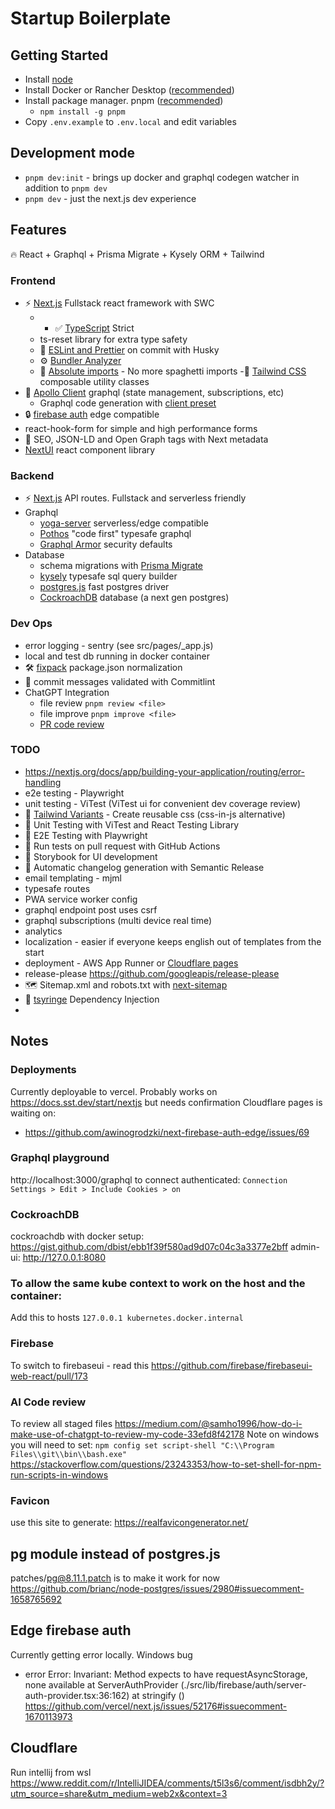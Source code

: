 # Startup Boilerplate

## Getting Started

- Install [node](https://nodejs.org/en/download)
- Install Docker or Rancher Desktop ([recommended](https://codeengineered.com/blog/2022/docker-desktop-vs-rancher-desktop/))
- Install package manager. pnpm ([recommended](https://www.atatus.com/blog/npm-vs-yarn-vs-pnpm/))
  - `npm install -g pnpm`
- Copy `.env.example` to `.env.local` and edit variables

## Development mode

- `pnpm dev:init` - brings up docker and graphql codegen watcher in addition to `pnpm dev`
- `pnpm dev` - just the next.js dev experience

## Features

🔥 React + Graphql + Prisma Migrate + Kysely ORM + Tailwind

### Frontend

- ⚡ [Next.js](https://nextjs.org) Fullstack react framework with SWC
  - - ✅ [TypeScript](https://nextjs.org/docs/app/building-your-application/configuring/typescript) Strict
  - ts-reset library for extra type safety
  - 📏 [ESLint and Prettier](https://nextjs.org/docs/pages/building-your-application/configuring/eslint#lint-staged) on commit with Husky
  - ⚙️ [Bundler Analyzer](https://www.npmjs.com/package/@next/bundle-analyzer)
  - 🎯 [Absolute imports](https://nextjs.org/docs/pages/building-your-application/configuring/absolute-imports-and-module-aliases) - No more spaghetti imports
    -💎 [Tailwind CSS](https://tailwindcss.com) composable utility classes
- 💖 [Apollo Client](https://www.apollographql.com/docs/react/) graphql (state management, subscriptions, etc)
  - Graphql code generation with [client preset](https://the-guild.dev/graphql/codegen/plugins/presets/preset-client)
- 🔒 [firebase auth](https://github.com/awinogrodzki/next-firebase-auth-edge) edge compatible
- react-hook-form for simple and high performance forms
- 🤖 SEO, JSON-LD and Open Graph tags with Next metadata
- [NextUI](https://nextui.org/) react component library

### Backend

- ⚡ [Next.js](https://nextjs.org) API routes. Fullstack and serverless friendly
- Graphql
  - [yoga-server](https://the-guild.dev/graphql/yoga-server) serverless/edge compatible
  - [Pothos](https://pothos-graphql.dev/) "code first" typesafe graphql
  - [Graphql Armor](https://escape.tech/graphql-armor/) security defaults
- Database
  - schema migrations with [Prisma Migrate](https://www.prisma.io/docs/concepts/components/prisma-migrate)
  - [kysely](https://kysely.dev/) typesafe sql query builder
  - [postgres.js](https://github.com/porsager/postgres) fast postgres driver
  - [CockroachDB](https://www.prisma.io/docs/guides/database/cockroachdb) database (a next gen postgres)

### Dev Ops

- error logging - sentry (see src/pages/\_app.js)
- local and test db running in docker container
- 🛠️ ️[fixpack](https://github.com/henrikjoreteg/fixpack) package.json normalization
- 🚓 commit messages validated with Commitlint
- ChatGPT Integration
  - file review `pnpm review <file>`
  - file improve `pnpm improve <file>`
  - [PR code review](https://github.com/anc95/ChatGPT-CodeReview)

### TODO

- https://nextjs.org/docs/app/building-your-application/routing/error-handling
- e2e testing - Playwright
- unit testing - ViTest (ViTest ui for convenient dev coverage review)
- 💎 [Tailwind Variants](https://www.tailwind-variants.org/) - Create reusable css (css-in-js alternative)
- 🦺 Unit Testing with ViTest and React Testing Library
- 🧪 E2E Testing with Playwright
- 👷 Run tests on pull request with GitHub Actions
- 🎉 Storybook for UI development
- 🎁 Automatic changelog generation with Semantic Release
- email templating - mjml
- typesafe routes
- PWA service worker config
- graphql endpoint post uses csrf
- graphql subscriptions (multi device real time)
- analytics
- localization - easier if everyone keeps english out of templates from the start
- deployment - AWS App Runner or [Cloudflare pages](https://github.com/cloudflare/next-on-pages)
- release-please https://github.com/googleapis/release-please
- 🗺️ Sitemap.xml and robots.txt with [next-sitemap](https://github.com/iamvishnusankar/next-sitemap)
- 💉 [tsyringe](https://github.com/microsoft/tsyringe) Dependency Injection
-

## Notes

### Deployments

Currently deployable to vercel.
Probably works on https://docs.sst.dev/start/nextjs but needs confirmation
Cloudflare pages is waiting on:

- https://github.com/awinogrodzki/next-firebase-auth-edge/issues/69

### Graphql playground

http://localhost:3000/graphql
to connect authenticated: `Connection Settings > Edit > Include Cookies > on`

### CockroachDB

cockroachdb with docker setup: https://gist.github.com/dbist/ebb1f39f580ad9d07c04c3a3377e2bff
admin-ui: http://127.0.0.1:8080

### To allow the same kube context to work on the host and the container:

Add this to hosts `127.0.0.1 kubernetes.docker.internal`

### Firebase

To switch to firebaseui - read this https://github.com/firebase/firebaseui-web-react/pull/173

### AI Code review

To review all staged files https://medium.com/@samho1996/how-do-i-make-use-of-chatgpt-to-review-my-code-33efd8f42178
Note on windows you will need to set: `npm config set script-shell "C:\\Program Files\\git\\bin\\bash.exe"`
https://stackoverflow.com/questions/23243353/how-to-set-shell-for-npm-run-scripts-in-windows

### Favicon

use this site to generate: https://realfavicongenerator.net/

## pg module instead of postgres.js

patches/pg@8.11.1.patch is to make it work for now
https://github.com/brianc/node-postgres/issues/2980#issuecomment-1658765692

## Edge firebase auth

Currently getting error locally. Windows bug

- error Error: Invariant: Method expects to have requestAsyncStorage, none available
  at ServerAuthProvider (./src/lib/firebase/auth/server-auth-provider.tsx:36:162)
  at stringify (<anonymous>)
  https://github.com/vercel/next.js/issues/52176#issuecomment-1670113973

## Cloudflare

Run intellij from wsl
https://www.reddit.com/r/IntelliJIDEA/comments/t5l3s6/comment/isdbh2y/?utm_source=share&utm_medium=web2x&context=3
